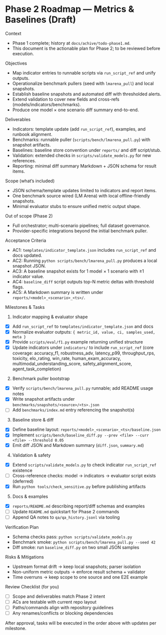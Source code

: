 # Phase 2 Roadmap — Metrics & Baselines (Draft)

Context
- Phase 1 complete; history at `docs/achive/todo-phase1.md`.
- This document is the actionable plan for Phase 2; to be reviewed before execution.

Objectives
- Map indicator entries to runnable scripts via `run_script_ref` and unify outputs.
- Operationalize benchmark pullers (seed with `lmarena_pull`) and local snapshots.
- Establish baseline snapshots and automated diff with thresholded alerts.
- Extend validation to cover new fields and cross-refs (models/indicators/benchmarks).
- Produce one model × one scenario diff summary end-to-end.

Deliverables
- Indicators: template update (add `run_script_ref`), examples, and runbook alignment.
- Benchmarks: runnable puller (`scripts/bench/lmarena_pull.py`) with snapshot artifacts.
- Baselines: baseline store convention under `reports/` and diff script/stub.
- Validation: extended checks in `scripts/validate_models.py` for new references.
- Reporting: minimal diff summary Markdown + JSON schema for result items.

Scope (what’s included)
- JSON schema/template updates limited to indicators and report items.
- One benchmark source wired (LM Arena) with local offline-friendly snapshots.
- Minimal evaluator stubs to ensure unified metric output shape.

Out of scope (Phase 2)
- Full orchestrator; multi-scenario pipelines; full dataset governance.
- Provider-specific integrations beyond the initial benchmark puller.

Acceptance Criteria
- AC1: `templates/indicator_template.json` includes `run_script_ref` and docs updated.
- AC2: Running `python scripts/bench/lmarena_pull.py` produces a local snapshot JSON.
- AC3: A baseline snapshot exists for 1 model × 1 scenario with ≥1 indicator value.
- AC4: `baseline_diff` script outputs top-N metric deltas with threshold flags.
- AC5: A Markdown summary is written under `reports/<model>_<scenario>_<ts>/`.

Milestones & Tasks

1) Indicator mapping & evaluator shape
- [x] Add `run_script_ref` to `templates/indicator_template.json` and docs
- [x] Normalize evaluator outputs: `{ metric_id, value, ci, samples_used, meta }`
- [x] Provide `scripts/eval/f1.py` example returning unified structure
- [x] Update indicators under `indicators/` to include `run_script_ref` (core coverage: accuracy_f1, robustness_adv, latency_p99, throughput_rps, toxicity, elo_rating, win_rate, human_exam_accuracy, multimodal_understanding_score, safety_alignment_score, agent_task_completion)

2) Benchmark puller bootstrap
- [x] Verify `scripts/bench/lmarena_pull.py` runnable; add README usage notes
- [x] Write snapshot artifacts under `benchmarks/snapshots/<source>/<ts>.json`
- [ ] Add `benchmarks/index.md` entry referencing the snapshot(s)

3) Baseline store & diff
- [x] Define baseline layout: `reports/<model>_<scenario>_<ts>/baseline.json`
- [x] Implement `scripts/bench/baseline_diff.py --prev <file> --curr <file> --threshold 0.05`
- [x] Emit diff JSON and Markdown summary (`diff.json`, `summary.md`)

4) Validation & safety
- [x] Extend `scripts/validate_models.py` to check indicator `run_script_ref` existence
- [ ] Cross-reference checks: model -> indicators -> evaluator script exists (deferred)
- [x] Run `python tools/check_sensitive.py` before publishing artifacts

5) Docs & examples
- [x] `reports/README.md` describing report/diff schemas and examples
- [ ] Update `README.md` quickstart for Phase 2 commands
- [ ] Append QA notes to `qa/qa_history.jsonl` via tooling

Verification Plan
- Schema checks pass: `python scripts/validate_models.py`
- Benchmark smoke: `python scripts/bench/lmarena_pull.py --seed 42`
- Diff smoke: run `baseline_diff.py` on two small JSON samples

Risks & Mitigations
- Upstream format drift → keep local snapshots; parser isolation
- Non-uniform metric outputs → enforce result schema + validator
- Time overruns → keep scope to one source and one E2E example

Review Checklist (for you)
- [ ] Scope and deliverables match Phase 2 intent
- [ ] ACs are testable with current repo layout
- [ ] Paths/commands align with repository guidelines
- [ ] Any renames/conflicts or blocking dependencies

After approval, tasks will be executed in the order above with updates per milestone.
﻿
